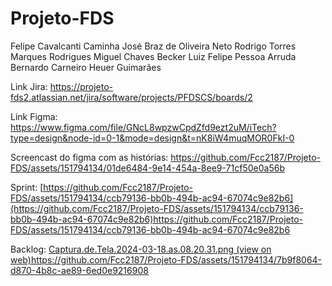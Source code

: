 # Projeto-FDS
Felipe Cavalcanti Caminha
José Braz de Oliveira Neto
Rodrigo Torres Marques Rodrigues
Miguel Chaves Becker
Luiz Felipe Pessoa Arruda
Bernardo Carneiro Heuer Guimarães

Link Jira: https://projeto-fds2.atlassian.net/jira/software/projects/PFDSCS/boards/2

Link Figma: https://www.figma.com/file/GNcL8wpzwCpdZfd9ezt2uM/iTech?type=design&node-id=0-1&mode=design&t=nK8iW4muqMOR0FkI-0

Screencast do figma com as histórias:
https://github.com/Fcc2187/Projeto-FDS/assets/151794134/01de6484-9e14-454a-8ee9-71cf50e0a56b

Sprint:
[https://github.com/Fcc2187/Projeto-FDS/assets/151794134/ccb79136-bb0b-494b-ac94-67074c9e82b6](https://github.com/Fcc2187/Projeto-FDS/assets/151794134/ccb79136-bb0b-494b-ac94-67074c9e82b6)https://github.com/Fcc2187/Projeto-FDS/assets/151794134/ccb79136-bb0b-494b-ac94-67074c9e82b6

Backlog:
[Captura.de.Tela.2024-03-18.as.08.20.31.png (view on web)](https://github.com/Fcc2187/Projeto-FDS/assets/151794134/7b9f8064-d870-4b8c-ae89-6ed0e9216908)https://github.com/Fcc2187/Projeto-FDS/assets/151794134/7b9f8064-d870-4b8c-ae89-6ed0e9216908
